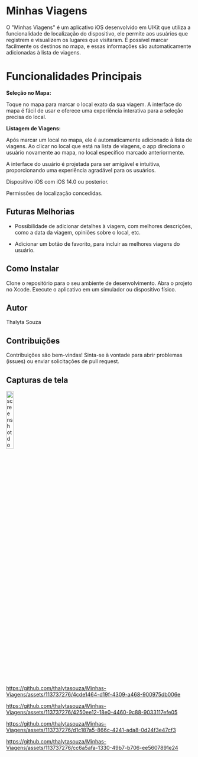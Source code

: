 # Minhas Viagens

O "Minhas Viagens" é um aplicativo iOS desenvolvido em UIKit que utiliza a funcionalidade de localização do dispositivo, ele permite aos usuários que registrem e visualizem os lugares que visitaram. É possível marcar facilmente os destinos no mapa, e essas informações são automaticamente adicionadas à lista de viagens. 


# Funcionalidades Principais

**Seleção no Mapa:**

Toque no mapa para marcar o local exato da sua viagem.
A interface do mapa é fácil de usar e oferece uma experiência interativa para a seleção precisa do local.

**Listagem de Viagens:**

Após marcar um local no mapa, ele é automaticamente adicionado à lista de viagens.
Ao clicar no local que está na lista de viagens, o app direciona o usuário novamente ao mapa, no local específico marcado anteriormente. 

A interface do usuário é projetada para ser amigável e intuitiva, proporcionando uma experiência agradável para os usuários.

Dispositivo iOS com iOS 14.0 ou posterior.

Permissões de localização concedidas.

## Futuras Melhorias

- Possibilidade de adicionar detalhes à viagem, com melhores descrições, como a data da viagem, opiniões sobre o local, etc.

- Adicionar um botão de favorito, para incluir as melhores viagens do usuário.

## Como Instalar

Clone o repositório para o seu ambiente de desenvolvimento.
Abra o projeto no Xcode.
Execute o aplicativo em um simulador ou dispositivo físico.

## Autor

Thalyta Souza

## Contribuições

Contribuições são bem-vindas! Sinta-se à vontade para abrir problemas (issues) ou enviar solicitações de pull request.

## Capturas de tela

<img alt="screenshot do aplicativo minhas viagens"
            src="https://github.com/thalytasouza/Minhas-Viagens/assets/113737276/d6a0fdca-f646-4459-a9b5-1547415d8c18" width="20%" 
            title="main screen">

            
https://github.com/thalytasouza/Minhas-Viagens/assets/113737276/4cde1464-d19f-4309-a468-900975db006e

https://github.com/thalytasouza/Minhas-Viagens/assets/113737276/4250ee12-18e0-4460-9c88-9033117efe05

https://github.com/thalytasouza/Minhas-Viagens/assets/113737276/d1c187a5-866c-4241-ada8-0d24f3e47cf3

https://github.com/thalytasouza/Minhas-Viagens/assets/113737276/cc6a5afa-1330-49b7-b706-ee5607891e24


